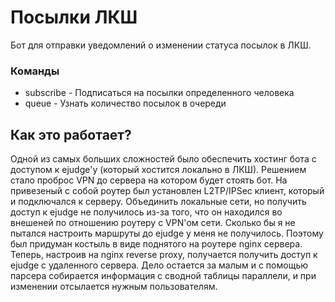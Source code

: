 # Посылки ЛКШ
Бот для отправки уведомлений о изменении статуса посылок в ЛКШ.

### Команды
 - subscribe - Подписаться на посылки определенного человека
 - queue - Узнать количество посылок в очереди

## Как это работает?

Одной из самых больших сложностей было обеспечить хостинг бота с доступом к ejudge'у (который хостится локально в ЛКШ).
Решением стало проброс VPN до сервера на котором будет стоять бот.
На привезеный с собой роутер был установлен L2TP/IPSec клиент, который и подключался к серверу.
Объединить локальные сети, но получить доступ к ejudge не получилось из-за того, что он находился во внешеней по отношению роутеру с VPN'ом сети.
Сколько бы я не пытался настроить маршруты до ejudge у меня не получилось.
Поэтому был придуман костыль в виде поднятого на роутере nginx сервера.
Теперь, настроив на nginx reverse proxy, получается получить доступ к ejudge с удаленного сервера.
Дело остается за малым и с помощью парсера собирается информация с сводной таблицы параллели, и при изменении отсылается нужным пользователям.
